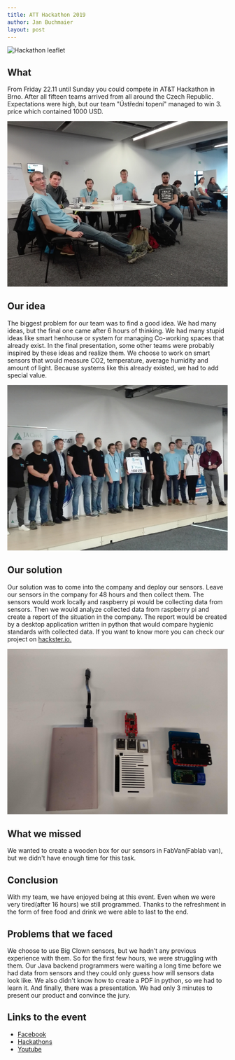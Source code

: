 ```yaml
---
title: ATT Hackathon 2019
author: Jan Buchmaier
layout: post
---
```


![Hackathon leaflet](https://chiptron.cz/images/news/2019_MISC/AT_T_2019.JPG)

## What

From Friday 22.11 until Sunday you could compete in AT&T Hackathon in Brno.
After all fifteen teams arrived from all around the Czech Republic.
Expectations were high, but our team "Ústřední topení" managed to win 3. price which contained 1000 USD.

![Our Hackathon team][1]

## Our idea

The biggest problem for our team was to find a good idea.
We had many ideas, but the final one came after 6 hours of thinking.
We had many stupid ideas like smart henhouse or system for managing Co-working spaces that already exist.
In the final presentation, some other teams were probably inspired by these ideas and realize them.
We choose to work on smart sensors that would measure CO2, temperature, average humidity and amount of light.
Because systems like this already existed, we had to add special value.

![awarding prizes][2]

## Our solution

Our solution was to come into the company and deploy our sensors.
Leave our sensors in the company for 48 hours and then collect them.
The sensors would work locally and raspberry pi would be collecting data from sensors.
Then we would analyze collected data from raspberry pi and create a report of the situation in the company.
The report would be created by a desktop application written in python that would compare hygienic standards with collected data.
If you want to know more you can check our project on [hackster.io.][3]

![hardware we used][4]

## What we missed

We wanted to create a wooden box for our sensors in FabVan(Fablab van), but we didn't have enough time for this task.

## Conclusion

With my team, we have enjoyed being at this event.
Even when we were very tired(after 16 hours) we still programmed.
Thanks to the refreshment in the form of free food and drink we were able to last to the end.

## Problems that we faced

We choose to use Big Clown sensors, but we hadn't any previous experience with them.
So for the first few hours, we were struggling with them.
Our Java backend programmers were waiting a long time before we had data from sensors and they could only guess how will sensors data look like.
We also didn't know how to create a PDF in python, so we had to learn it. And finally, there was a presentation. We had only 3 minutes to present our product and convince the jury.

## Links to the event

* [Facebook](https://cs-cz.facebook.com/events/2538387292921840/)
* [Hackathons](https://www.hackathons.cz/registration-to-att-hackathon-2019-is-open/)
* [Youtube](https://www.youtube.com/watch?v=TCFv992SqbA&feature=youtu.be)

[1]: /assets/img/AT&T_hackathon_2019/team.jpg
[2]: /assets/img/AT&T_hackathon_2019/price.jpg
[3]: https://www.hackster.io/pavel-balusek/officecheck-426cdd
[4]: /assets/img/AT&T_hackathon_2019/hardware.jpg